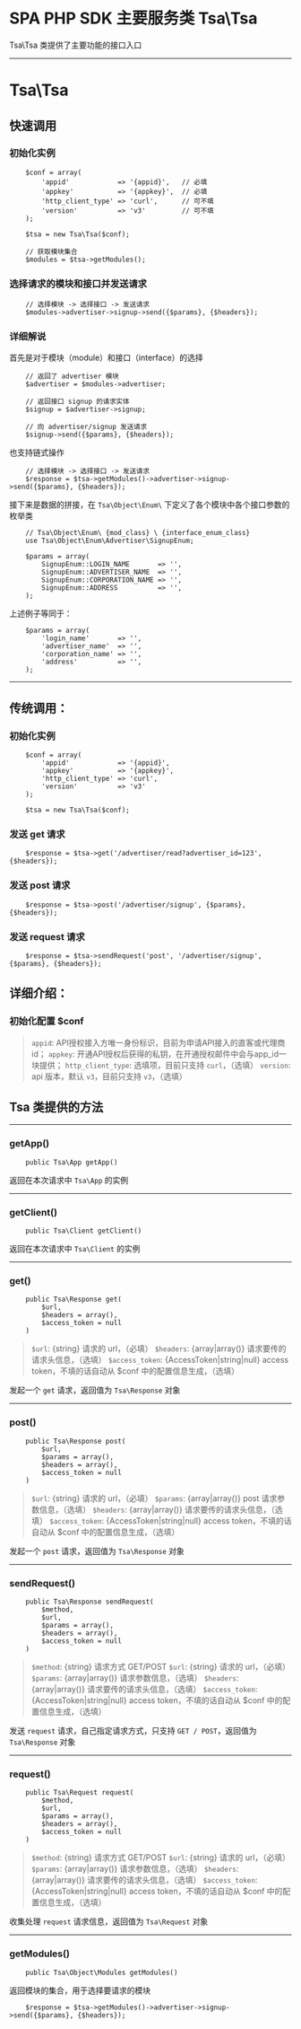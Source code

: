 # SPA PHP SDK 主要服务类 Tsa\Tsa

Tsa\Tsa 类提供了主要功能的接口入口

---

# Tsa\Tsa

## 快速调用

### 初始化实例

```
    $conf = array(
        'appid'            => '{appid}',   // 必填
        'appkey'           => '{appkey}',  // 必填
        'http_client_type' => 'curl',      // 可不填
        'version'          => 'v3'         // 可不填
    );

    $tsa = new Tsa\Tsa($conf);

    // 获取模块集合
    $modules = $tsa->getModules();
```

### 选择请求的模块和接口并发送请求

```
    // 选择模块 -> 选择接口 -> 发送请求
    $modules->advertiser->signup->send({$params}, {$headers});
```

### 详细解说

首先是对于模块（module）和接口（interface）的选择

```
    // 返回了 advertiser 模块
    $advertiser = $modules->advertiser;

    // 返回接口 signup 的请求实体
    $signup = $advertiser->signup;

    // 向 advertiser/signup 发送请求
    $signup->send({$params}, {$headers});
```

也支持链式操作

```
    // 选择模块 -> 选择接口 -> 发送请求
    $response = $tsa->getModules()->advertiser->signup->send({$params}, {$headers});
```

接下来是数据的拼接，在 `Tsa\Object\Enum\` 下定义了各个模块中各个接口参数的枚举类

```
    // Tsa\Object\Enum\ {mod_class} \ {interface_enum_class}
    use Tsa\Object\Enum\Advertiser\SignupEnum;

    $params = array(
        SignupEnum::LOGIN_NAME       => '',
        SignupEnum::ADVERTISER_NAME  => '',
        SignupEnum::CORPORATION_NAME => '',
        SignupEnum::ADDRESS          => '',
    );
```

上述例子等同于：

```
    $params = array(
        'login_name'       => '',
        'advertiser_name'  => '',
        'corporation_name' => '',
        'address'          => '',
    );
```

---

## 传统调用：

### 初始化实例

```
    $conf = array(
        'appid'            => '{appid}',
        'appkey'           => '{appkey}',
        'http_client_type' => 'curl',
        'version'          => 'v3'
    );

    $tsa = new Tsa\Tsa($conf);
```

### 发送 get 请求

```
    $response = $tsa->get('/advertiser/read?advertiser_id=123', {$headers});
```

### 发送 post 请求

```
    $response = $tsa->post('/advertiser/signup', {$params}, {$headers});
```

### 发送 request 请求

```
    $response = $tsa->sendRequest('post', '/advertiser/signup', {$params}, {$headers});
```

## 详细介绍：

### 初始化配置 $conf

> `appid`: API授权接入方唯一身份标识，目前为申请API接入的直客或代理商id；
> `appkey`: 开通API授权后获得的私钥，在开通授权邮件中会与app_id一块提供；
> `http_client_type`: 选填项，目前只支持 `curl`，（选填）
> `version`: api 版本，默认 `v3`，目前只支持 `v3`，（选填）

## Tsa 类提供的方法

---

### getApp()

```
    public Tsa\App getApp()
```

返回在本次请求中 `Tsa\App` 的实例

---

### getClient()

```
    public Tsa\Client getClient()
```

返回在本次请求中 `Tsa\Client` 的实例

---

### get()

```
    public Tsa\Response get(
        $url,
        $headers = array(), 
        $access_token = null
    )
```

> `$url`: {string} 请求的 url，（必填）
> `$headers`: {array|array()} 请求要传的请求头信息，（选填）
> `$access_token`: {AccessToken|string|null} access token，不填的话自动从 $conf 中的配置信息生成，（选填）



发起一个 `get` 请求，返回值为 `Tsa\Response` 对象

---

### post()

```
    public Tsa\Response post(
        $url,
        $params = array(), 
        $headers = array(), 
        $access_token = null
    )
```

> `$url`: {string} 请求的 url，（必填）
> `$params`: {array|array()} post 请求参数信息，（选填）
> `$headers`: {array|array()} 请求要传的请求头信息，（选填）
> `$access_token`: {AccessToken|string|null} access token，不填的话自动从 $conf 中的配置信息生成，（选填）



发起一个 `post` 请求，返回值为 `Tsa\Response` 对象

---

### sendRequest()

```
    public Tsa\Response sendRequest(
        $method,
        $url,
        $params = array(),
        $headers = array(),
        $access_token = null
    )
```

> `$method`: {string} 请求方式 GET/POST
> `$url`: {string} 请求的 url，（必填）
> `$params`: {array|array()} 请求参数信息，（选填）
> `$headers`: {array|array()} 请求要传的请求头信息，（选填）
> `$access_token`: {AccessToken|string|null} access token，不填的话自动从 $conf 中的配置信息生成，（选填）



发送 `request` 请求，自己指定请求方式，只支持 `GET / POST`，返回值为 `Tsa\Response` 对象

---

### request()

```
    public Tsa\Request request(
        $method,
        $url,
        $params = array(),
        $headers = array(),
        $access_token = null
    )
```

> `$method`: {string} 请求方式 GET/POST
> `$url`: {string} 请求的 url，（必填）
> `$params`: {array|array()} 请求参数信息，（选填）
> `$headers`: {array|array()} 请求要传的请求头信息，（选填）
> `$access_token`: {AccessToken|string|null} access token，不填的话自动从 $conf 中的配置信息生成，（选填）



收集处理 `request` 请求信息，返回值为 `Tsa\Request` 对象

---

### getModules()

```
    public Tsa\Object\Modules getModules()
```

返回模块的集合，用于选择要请求的模块

```
    $response = $tsa->getModules()->advertiser->signup->send({$params}, {$headers});
```
